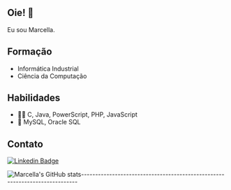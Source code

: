 
## Oie! 👋
Eu sou Marcella.

## Formação
- Informática Industrial
- Ciência da Computação


## Habilidades
- 👨‍💻 C, Java, PowerScript, PHP, JavaScript
- 💽 MySQL, Oracle SQL

## Contato
[![Linkedin Badge](https://img.shields.io/badge/-LinkedIn-blue?style=flat-square&logo=Linkedin&logoColor=white&link=https://www.linkedin.com/in/marcella-menezes-1b803a1a7/)](https://www.linkedin.com/in/marcella-menezes-1b803a1a7/)

![Marcella's GitHub stats](https://github-readme-stats.vercel.app/api?username=marcella&theme=radical&show_icons=true)----------------------------------------------------------------------------